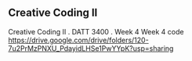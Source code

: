 ## Creative Coding II

Creative Coding II . DATT 3400 . Week 4
Week 4 code <https://drive.google.com/drive/folders/120-7u2PrMzPNXU_PdayidLHSe1PwYYpK?usp=sharing>
